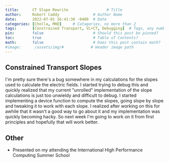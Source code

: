 ```yaml
---
title:      CT Slope Rewrite                 # Title
author:     Robert Caddy               # Author Name
date:       2022-07-01 16:41:38 -0400  # Date
categories: [Cholla, MHD]     # Catagories, no more than 2
tags:       [Constrained Transport, VL+CT, Debugging]  # Tags, any number
pin:        false                      # Should this post be pinned?
toc:        true                       # Table of Contents?
math:       false                      # Does this post contain math?
#image:      /assets/img/#            # Header image path
---
```


## Constrained Transport Slopes

I'm pretty sure there's a bug somewhere in my calculations for the slopes used
to calculate the electric fields. I started trying to debug this and quickly
realized that my current "unrolled" implementation of the slope calculations is
just too unwieldy and difficult to debug. I started implementing a device
function to compute the slopes, going slope by slope and tweaking it to work
with each slope. I realized after working on this for awhile that it wasn't a
good way to go about it and my implementation was quickly becoming hacky. So
next week I'm going to work on it from first principles and hopefully that will
work better.

## Other

- Presented on my attending the International High Performance Computing Summer
  School
